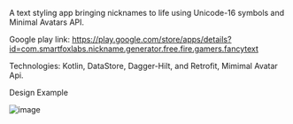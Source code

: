 A text styling app bringing nicknames to life using Unicode-16 symbols and Minimal Avatars API.

Google play link: https://play.google.com/store/apps/details?id=com.smartfoxlabs.nickname.generator.free.fire.gamers.fancytext

Technologies: Kotlin, DataStore, Dagger-Hilt, and Retrofit, Mimimal Avatar Api.

Design Example

![image](https://github.com/user-attachments/assets/ebeed207-7a69-4f98-8d3c-f87c496a781f)
